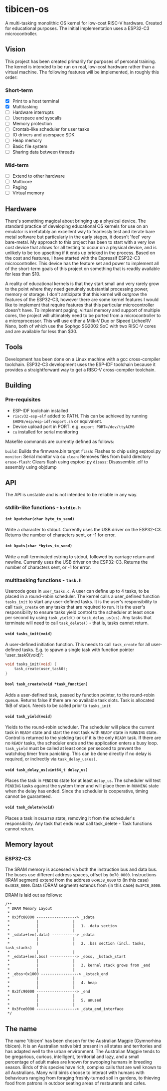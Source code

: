# tibicen-os

A multi-tasking monolithic OS kernel for low-cost RISC-V hardware. Created for educational purposes. The initial implementation uses a ESP32-C3 microcontroller.

## Vision

This project has been created primarily for purposes of personal training. The kernel is intended to be run on real, low-cost hardware rather than a virtual machine. The following features will be implemented, in roughly this order:

### Short-term
- [x] Print to a host terminal
- [x] Multitasking
- [ ] Hardware interrupts
- [ ] Userspace and syscalls
- [ ] Memory protection
- [ ] Crontab-like scheduler for user tasks
- [ ] IO drivers and userspace SDK
- [ ] Heap memory
- [ ] Basic file system
- [ ] Sharing data between threads

### Mid-term
- [ ] Extend to other hardware
- [ ] Multicore
- [ ] Paging
- [ ] Virtual memory

## Hardware

There's something magical about bringing up a physical device. The standard practice of developing educational OS kernels for use on an emulator is irrefutably an excellent way to fearlessly test and iterate bare metal software but particularly in the early stages, it doesn't 'feel' very bare-metal. My approach to this project has been to start with a very low cost device that allows for all testing to occur on a physical device, and is unlikely to be too upsetting if it ends up bricked in the process. Based on the cost and features, I have started with the Espressif ESP32-C3 microcontroller. This device has the feature set and power to implement all of the short-term goals of this project on something that is readily available for less than $10.

A reality of educational kernels is that they start small and very rarely grow to the point where they need genuinely substantial processing power, memory or storage. I don't anticipate that this kernel will outgrow the features of the ESP32-C3, however there are some kernel features I would like to implement that require features that this particular microcontroller doesn't have. To implement paging, virtual memory and support of multiple cores, the project will ultimately need to be ported from a microcontroller to a microprocessor. This will use either a Milk-V Duo or Sipeed LicheeRV Nano, both of which use the Sophgo SG2002 SoC with two RISC-V cores and are available for less than $30.

## Tools

Development has been done on a Linux machine with a gcc cross-compiler toolchain. ESP32-C3 development uses the ESP-IDF toolchain because it provides a straightforward way to get a RISC-V cross-compiler toolchain.

## Building

### Pre-requisites

- ESP-IDF toolchain installed
- `riscv32-esp-elf` added to PATH. This can be achieved by running `$HOME/esp/esp-idf/export.sh` or equivalent.
- Device upload port in PORT. e.g. `export PORT=/dev/ttyACM0`
- `cu` installed for serial monitoring

Makefile commands are currently defined as follows:

`build`: Builds the firmware.bin target
`flash`: Flashes to chip using esptool.py
`monitor`: Serial monitor via cu
`clean`: Removes files from build directory
`erase-flash`: Clears flash using esptool.py
`disass`: Disassemble .elf to assembly using objdump

## API

The API is unstable and is not intended to be reliable in any way.

### stdlib-like functions - `kstdio.h`

#### `int kputchar(char byte_to_send)`

Write a character to stdout. Currently uses the USB driver on the ESP32-C3. Returns the number of characters sent, or -1 for error.

#### `int kputs(char *bytes_to_send)`

Write a null-terminated cstring to stdout, followed by carriage return and newline. Currently uses the USB driver on the ESP32-C3. Returns the number of characters sent, or -1 for error.

### multitasking functions - `task.h`

Usercode goes in `user_tasks.c`. A user can define up to 4 tasks, to be placed in a round-robin scheduler. The kernel calls a user_defined function `tasks_init` to start any user-defined tasks. It is the user's responsibility to call `task_create` on any tasks that are required to run. It is the user's responsibility to ensure tasks yield control to the scheduler at least once per second by using `task_yield()` or `task_delay_us(us)`. Any tasks that terminate will need to call `task_delete()` - that is, tasks cannot return.

#### `void tasks_init(void)`

A user-defined initiation function. This needs to call `task_create` for all user-defined tasks. E.g. to spawn a single task with function pointer 'user_task0(void)':

```C
void tasks_init(void) {
    task_create(user_task0);
}
```

#### `bool task_create(void *task_function)`

Adds a user-defined task, passed by function pointer, to the round-robin queue. Returns false if there are no available task slots. Task is allocated 1kB of stack. Needs to be called prior to `tasks_init`

#### `void task_yield(void)`

Yields to the round-robin scheduler. The scheduler will place the current task in `READY` state and start the next task with `READY` state in `RUNNING` state. Control is returned to the yielding task if it is the only `READY` task. If there are no `READY` tasks, the scheduler ends and the application enters a busy loop. `task_yield` must be called at least once per second to prevent the watchdog timer from panicking. This can be done directly if no delay is required, or indirectly via `task_delay_us(us)`.

#### `void task_delay_us(uint64_t delay_us)`

Places the task in `PENDING` state for at least `delay_us`. The scheduler will test `PENDING` tasks against the system timer and will place them in `RUNNING` state when the delay has ended. Since the scheduler is cooperative, timing cannot be guaranteed.

#### `void task_delete(void)`

Places a task in `DELETED` state, removing it from the scheduler's responsibility. Any task that ends must call task_delete - Task functions cannot return.

## Memory layout

### ESP32-C3
The SRAM memory is accessed via both the instruction bus and data bus. The buses use different address spaces, offset by `0x70_0000`. Instructions (IRAM segment) extend from the address `0x4038_0000` to (in this case) `0x4038_8000`. Data (DRAM segment) extends from (in this case) `0x3FC8_8000`.

DRAM is laid out as follows:

```
/**
 * DRAM Memory Layout
 *
 * 0x3fc88000 ------------------> _sdata
 *            |               |
 *            |               |   1. .data section
 *            |               |
 * _sdata+len(.data) -----------> _edata
 *            |               |
 *            |               |   2. .bss section (incl. tasks, task_stacks)
 *            |               |
 * _edata+len(.bss) ------------> _ebss, _kstack_start
 *            |               |
 *            |               |   3. kernel stack grows from _end
 *            |               |
 * _ebss+0x1000 -----------------> _kstack_end
 *            |               |
 *            |               |   4. heap
 *            |               |
 * 0x3fc90000 ------------------> _end
 *            |               |
 *            |               |   5. unused
 *            |               |
 * 0x3fce0000 ------------------> _data_end_interface
 */
```

## The name

The name 'tibicen' has been chosen for the Australian Magpie (Gymnorhina tibicen). It is an Australian native bird present in all states and territories and has adapted well to the urban environment. The Australian Magpie tends to be gregarious, curious, intelligent, territorial and lazy, and a small percentage of adult males are known for swooping humans in breeding season. Birds of this species have rich, complex calls that are well known to all Australians. Many wild birds choose to interact with humans with behaviours ranging from foraging freshly-turned soil in gardens, to thieving food from patrons in outdoor seating areas of restaurants and cafes.

